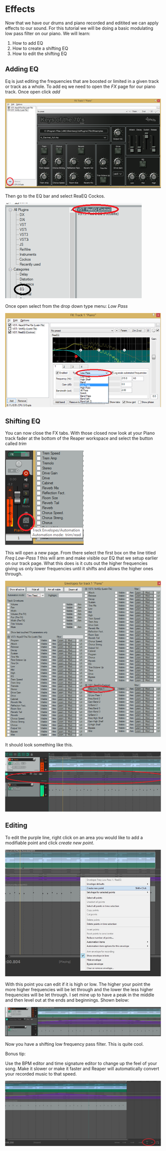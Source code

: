 # Effects

Now that we have our drums and piano recorded and editited we can apply effects to our sound.
For this tutorial we will be doing a basic modulating low pass filter on our piano.
We will learn:

1. How to add EQ
2. How to create a shifting EQ
3. How to edit the shifting EQ

## Adding EQ
Eq is just editing the frequencies that are boosted or limited in a given track or track as a whole. To add eq we need to open the *FX* page for our piano track. Once open click *add*

![add](/1e.png)

Then go to the EQ bar and select ReaEQ Cockos.

![cockos](/2e.png)

Once open select from the drop down type menu: *Low Pass*

![lp](/3e.png)

## Shifting EQ
You can now close the FX tabs.
With those closed now look at your Piano track fader at the bottom of the Reaper workspace and select the button called *trim*

![trim](/4e.png) 

This will open a new page. From there select the first box on the line titled *Freq Low-Pass 1* this will arm and make visible our EQ that we setup earlier on our track page. What this does is it cuts out the higher frequencies giving us only lower frequencies until it shifts and allows the higher ones through. 

![Arm](/5e.png)

It should look something like this. 

![likethis](/6e.png)

## Editing

To edit the purple line, right click on an area you would like to add a modifiable point and click *create new point*.

![cnp](/7e.png)

With this point you can edit if it is high or low. The higher your point the more higher frequencies will be let through and the lower the less higher frequencies will be let through. I set mine up to have a peak in the middle and then level out at the ends and beginnings. Shown below:

![peak](/e8.png)


Now you have a shifting low frequency pass filter. This is quite cool. 

Bonus tip:

Use the BPM editor and time signature editor to change up the feel of your song. Make it slower or make it faster and Reaper will automatically convert your recorded music to that speed. 

![asdr](/9e.png)



